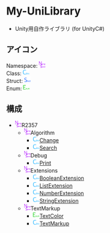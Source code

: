 # My-UniLibrary
- Unity用自作ライブラリ (for UnityC#)

## アイコン
Namespace: <img src="/icons/namespace.png" width="17px">  
Class: <img src="/icons/class.png" width="17px"/>  
Struct: <img src="/icons/struct.png" width="17px"/>  
Enum: <img src="/icons/enum.png" width="17px"/>

## 構成
- <img src="/icons/namespace.png" width="17px">R2357
    - <img src="/icons/namespace.png" width="17px">Algorithm
        - <img src="/icons/class.png" width="17px"/>[Change](/doc/Change.md)
        - <img src="/icons/class.png" width="17px"/>[Search](/doc/Search.md)
    - <img src="/icons/namespace.png" width="17px">Debug
        - <img src="/icons/class.png" width="17px"/>[Print](/doc/Print.md)
    - <img src="/icons/namespace.png" width="17px">Extensions
        - <img src="/icons/class.png" width="17px"/>[BooleanExtension](/doc/BooleanExtension.md)
        - <img src="/icons/class.png" width="17px"/>[ListExtension](/doc/ListExtension.md)
        - <img src="/icons/class.png" width="17px"/>[NumberExtension](/doc/NumberExtension.md)
        - <img src="/icons/class.png" width="17px"/>[StringExtension](/doc/StringExtension.md)
    - <img src="/icons/namespace.png" width="17px">TextMarkup
        - <img src="/icons/enum.png" width="17px"/>[TextColor](/doc/TextColor.md)
        - <img src="/icons/class.png" width="17px"/>[TextMarkup](/doc/TextMarkup.md)
